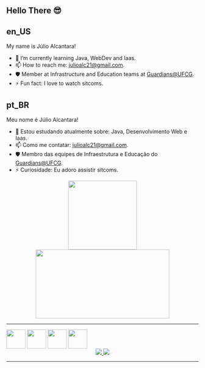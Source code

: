 ## Hello There 😎
<p align="center">
</p>

## en_US   

My name is Júlio Alcantara! 

- 🌱 I’m currently learning Java, WebDev and Iaas.
- 📫 How to reach me: julioalc21@gmail.com.
- 🛡️ Member at Infrastructure and Education teams at [Guardians@UFCG](https://github.com/Guardians-DSC).
- ⚡ Fun fact: I love to watch sitcoms.

## pt_BR 
Meu nome é Júlio Alcantara!

- 🌱 Estou estudando atualmente sobre: Java, Desenvolvimento Web e Iaas.
- 📫 Como me contatar: julioalc21@gmail.com.
- 🛡️ Membro das equipes de Infraestrutura e Educação do [Guardians@UFCG](https://github.com/Guardians-DSC).
- ⚡ Curiosidade: Eu adoro assistir sitcoms.



<div align="center">
  <a href="https://github.com/alcantarajulio">
  <img height="180em" src="https://github-readme-stats.vercel.app/api?username=alcantarajulio&show_icons=true&theme=tokyonight&include_all_commits=true&count_private=true"/>
  <img height="180em" width="350em" src="https://github-readme-stats.vercel.app/api/top-langs/?username=alcantarajulio&layout=compact&langs_count=7&theme=tokyonight"/>
</div>
 
 * * *
 <div align="center" style="display: inline-block">
   <img align="center" height="50" width="50" src="https://cdn.jsdelivr.net/gh/devicons/devicon/icons/python/python-original.svg" />
   <img align="center" height="50" width="50" src="https://cdn.jsdelivr.net/gh/devicons/devicon/icons/linux/linux-original.svg" />
   <img align="center" height="50" width="50" src="https://cdn.jsdelivr.net/gh/devicons/devicon/icons/java/java-original.svg" />
   <img align="center" height="50" width="50" src="https://cdn.jsdelivr.net/gh/devicons/devicon//icons/html5/html5-original.svg" />
  </div>
  
 <br>
 <div align="center">
  <a href="https://www.linkedin.com/in/j%C3%BAlio-alcantara-6b23451a0/"> <img src="https://img.shields.io/badge/LinkedIn-0077B5?style=for-the-badge&logo=linkedin&logoColor=white"</a>
  <a href="https://www.instagram.com/_j_ulio"> <img src="https://img.shields.io/badge/Instagram-E4405F?style=for-the-badge&logo=instagram&logoColor=white"</a>
</div>
    
* * *
<!-- ### Remember: As long as you're learning, you're not failing. -->
